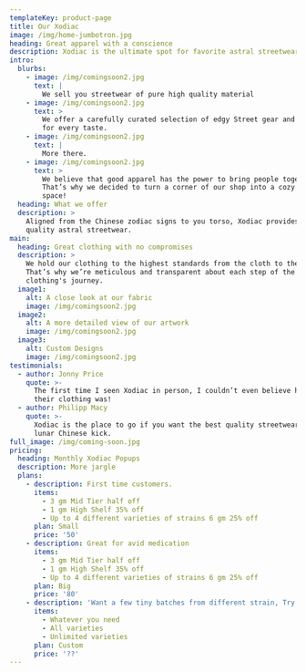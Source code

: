 ```yaml
---
templateKey: product-page
title: Our Xodiac
image: /img/home-jumbotron.jpg
heading: Great apparel with a conscience
description: Xodiac is the ultimate spot for favorite astral streetwear.
intro:
  blurbs:
    - image: /img/comingsoon2.jpg
      text: |
        We sell you streetwear of pure high quality material
    - image: /img/comingsoon2.jpg
      text: >
        We offer a carefully curated selection of edgy Street gear and styles
        for every taste.
    - image: /img/comingsoon2.jpg
      text: |
        More there.
    - image: /img/comingsoon2.jpg
      text: >
        We believe that good apparel has the power to bring people together.
        That’s why we decided to turn a corner of our shop into a cozy meeting
        space!
  heading: What we offer
  description: >
    Aligned from the Chinese zodiac signs to you torso, Xodiac provides you with
    quality astral streetwear.
main:
  heading: Great clothing with no compromises
  description: >
    We hold our clothing to the highest standards from the cloth to the press.
    That’s why we’re meticulous and transparent about each step of the
    clothing's journey.
  image1:
    alt: A close look at our fabric
    image: /img/comingsoon2.jpg
  image2:
    alt: A more detailed view of our artwork
    image: /img/comingsoon2.jpg
  image3:
    alt: Custom Designs
    image: /img/comingsoon2.jpg
testimonials:
  - author: Jonny Price
    quote: >-
      The first time I seen Xodiac in person, I couldn’t even believe how sick
      their clothing was!
  - author: Philipp Macy
    quote: >-
      Xodiac is the place to go if you want the best quality streetwear with a
      lunar Chinese kick.
full_image: /img/coming-soon.jpg
pricing:
  heading: Monthly Xodiac Popups
  description: More jargle
  plans:
    - description: First time customers.
      items:
        - 3 gm Mid Tier half off
        - 1 gm High Shelf 35% off
        - Up to 4 different varieties of strains 6 gm 25% off
      plan: Small
      price: '50'
    - description: Great for avid medication
      items:
        - 3 gm Mid Tier half off
        - 1 gm High Shelf 35% off
        - Up to 4 different varieties of strains 6 gm 25% off
      plan: Big
      price: '80'
    - description: 'Want a few tiny batches from different strain, Try our custom plan'
      items:
        - Whatever you need
        - All varieties
        - Unlimited varieties
      plan: Custom
      price: '??'
---
```


